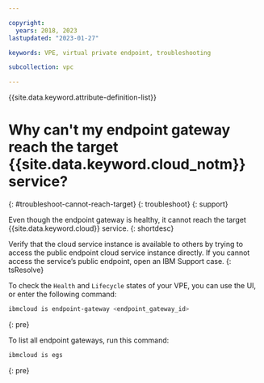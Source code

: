 ```yaml
---

copyright:
  years: 2018, 2023
lastupdated: "2023-01-27"

keywords: VPE, virtual private endpoint, troubleshooting

subcollection: vpc

---
```


{{site.data.keyword.attribute-definition-list}}

# Why can't my endpoint gateway reach the target {{site.data.keyword.cloud_notm}} service?
{: #troubleshoot-cannot-reach-target}
{: troubleshoot}
{: support}

Even though the endpoint gateway is healthy, it cannot reach the target {{site.data.keyword.cloud}} service.
{: shortdesc}

Verify that the cloud service instance is available to others by trying to access the public endpoint cloud service instance directly. If you cannot access the service’s public endpoint, open an IBM Support case.
{: tsResolve}

To check the `Health` and `Lifecycle` states of your VPE, you can use the UI, or enter the following command:

```sh
ibmcloud is endpoint-gateway <endpoint_gateway_id>
```
{: pre}

To list all endpoint gateways, run this command:
```sh
ibmcloud is egs
```
{: pre}
